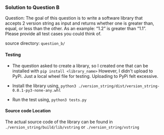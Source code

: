 
### Solution to Question B ###

Question: The goal of this question is to write a software library that accepts 2 version string as input and
          returns whether one is greater than, equal, or less than the other. As an example: “1.2” is greater 
          than “1.1”. Please provide all test cases you could think of.


source directory: `question_b/`

#### Testing ####
- The question asked to create a library, so I created one that can be installed with `pip install <library_name>`
  However, I didn't upload to PyPi. Just a local wheel file for testing. Uploading to PyPi felt excessive.

- Install the library using, `python3 ./version_string/dist/version_string-0.0.1-py3-none-any.whl`
- Run the test using, `python3 tests.py`

#### Source code Location ####
The actual source code of the library can be found in `./version_string/build/lib/vstring` or `./version_string/vstring`

